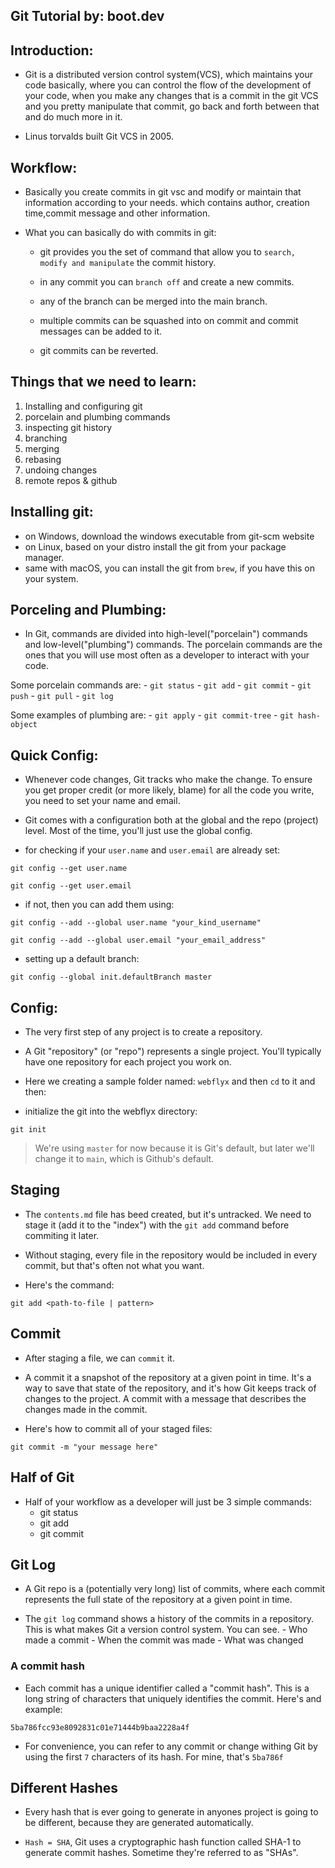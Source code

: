 ## Git Tutorial by: boot.dev

## Introduction:

- Git is a distributed version control system(VCS), which maintains your code basically, where you can control
  the flow of the development of your code, when you make any changes that is a commit in the git VCS and you
  pretty manipulate that commit, go back and forth between that and do much more in it.

- Linus torvalds built Git VCS in 2005.

## Workflow:

- Basically you create commits in git vsc and modify or maintain that information according to your needs.
  which contains author, creation time,commit message and other information.

- What you can basically do with commits in git:

  - git provides you the set of command that allow you to `search, modify and manipulate` the commit history.

  - in any commit you can `branch off` and create a new commits.

  - any of the branch can be merged into the main branch.

  - multiple commits can be squashed into on commit and commit messages can be added to it.

  - git commits can be reverted.

## Things that we need to learn:

1. Installing and configuring git
2. porcelain and plumbing commands
3. inspecting git history
4. branching
5. merging
6. rebasing
7. undoing changes
8. remote repos & github

## Installing git:

- on Windows, download the windows executable from git-scm website
- on Linux, based on your distro install the git from your package
  manager.
- same with macOS, you can install the git from `brew`, if you have
  this on your system.

## Porceling and Plumbing:

- In Git, commands are divided into high-level("porcelain") commands
  and low-level("plumbing") commands. The porcelain commands are the ones
  that you will use most often as a developer to interact with your code.

Some porcelain commands are: - `git status` - `git add` - `git commit` - `git push` - `git pull` - `git log`

Some examples of plumbing are: - `git apply` - `git commit-tree` - `git hash-object`

## Quick Config:

- Whenever code changes, Git tracks who make the change. To ensure you
  get proper credit (or more likely, blame) for all the code you write,
  you need to set your name and email.

- Git comes with a configuration both at the global and the repo
  (project) level. Most of the time, you'll just use the global config.

- for checking if your `user.name` and `user.email` are already set:

```
git config --get user.name
```

```
git config --get user.email
```

- if not, then you can add them using:

```
git config --add --global user.name "your_kind_username"
```

```
git config --add --global user.email "your_email_address"
```

- setting up a default branch:

```
git config --global init.defaultBranch master
```

## Config:

- The very first step of any project is to create a repository.

- A Git "repository" (or "repo") represents a single project. You'll
  typically have one repository for each project you work on.

- Here we creating a sample folder named: `webflyx` and then `cd` to
  it and then:

- initialize the git into the webflyx directory:

```
git init
```

> We're using `master` for now because it is Git's default, but later
> we'll change it to `main`, which is Github's default.

## Staging

- The `contents.md` file has beed created, but it's untracked. We need
  to stage it (add it to the "index") with the `git add` command before
  commiting it later.

- Without staging, every file in the repository would be included in
  every commit, but that's often not what you want.

- Here's the command:

```
git add <path-to-file | pattern>
```

## Commit

- After staging a file, we can `commit` it.

- A commit it a snapshot of the repository at a given point in time.
  It's a way to save that state of the repository, and it's how Git keeps
  track of changes to the project. A commit with a message that describes
  the changes made in the commit.

- Here's how to commit all of your staged files:

```
git commit -m "your message here"
```

## Half of Git

- Half of your workflow as a developer will just be 3 simple commands:
  - git status
  - git add
  - git commit

## Git Log

- A Git repo is a (potentially very long) list of commits, where each
  commit represents the full state of the repository at a given point in
  time.

- The `git log` command shows a history of the commits in a repository.
  This is what makes Git a version control system. You can see. - Who made a commit - When the commit was made - What was changed

### A commit hash

- Each commit has a unique identifier called a "commit hash". This is a
  long string of characters that uniquely identifies the commit. Here's
  and example:

```
5ba786fcc93e8092831c01e71444b9baa2228a4f
```

- For convenience, you can refer to any commit or change withing Git by
  using the first `7` characters of its hash. For mine, that's `5ba786f`

## Different Hashes

- Every hash that is ever going to generate in anyones project is
  going to be different, because they are generated automatically.

- `Hash = SHA`, Git uses a cryptographic hash function called SHA-1 to
  generate commit hashes. Sometime they're referred to as "SHAs".
